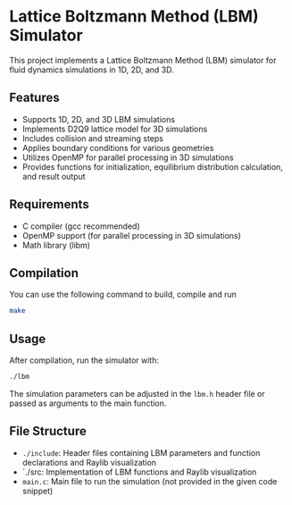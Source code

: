 
# Lattice Boltzmann Method (LBM) Simulator

This project implements a Lattice Boltzmann Method (LBM) simulator for fluid dynamics simulations in 1D, 2D, and 3D.

## Features

- Supports 1D, 2D, and 3D LBM simulations
- Implements D2Q9 lattice model for 3D simulations
- Includes collision and streaming steps
- Applies boundary conditions for various geometries
- Utilizes OpenMP for parallel processing in 3D simulations
- Provides functions for initialization, equilibrium distribution calculation, and result output

## Requirements

- C compiler (gcc recommended)
- OpenMP support (for parallel processing in 3D simulations)
- Math library (libm)

## Compilation

You can use the following command to build, compile and run

```bash
make
```

## Usage

After compilation, run the simulator with:

```bash
./lbm
```

The simulation parameters can be adjusted in the `lbm.h` header file or passed as arguments to the main function.

## File Structure

- `./include`: Header files containing LBM parameters and function declarations and Raylib visualization
- `./src: Implementation of LBM functions and Raylib visualization
- `main.c`: Main file to run the simulation (not provided in the given code snippet)
